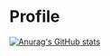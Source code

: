 # Profile


[![Anurag's GitHub stats](https://github-readme-stats.vercel.app/api?username=kirastain&count_private=true&theme=tokyonight)](https://github.com/anuraghazra/github-readme-stats)
